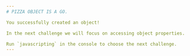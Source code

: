 ```yaml
---
# PIZZA OBJECT IS A GO.

You successfully created an object!

In the next challenge we will focus on accessing object properties.

Run `javascripting` in the console to choose the next challenge.
---
```

